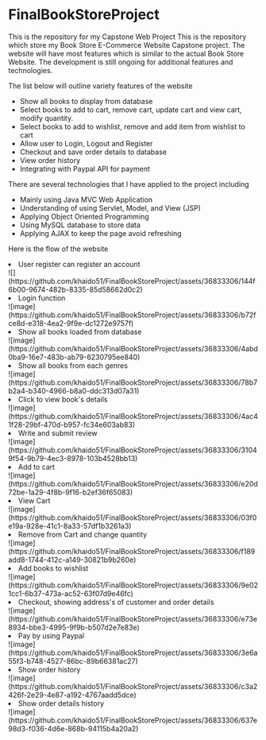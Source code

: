 # FinalBookStoreProject
 This is the repository for my Capstone Web Project
This is the repository which store my Book Store E-Commerce Website Capstone project. The website will have most features which is similar to the actual Book Store Website. The development is still ongoing for additional features and technologies.

The list below will outline variety features of the website
<ul>
<li>Show all books to display from database</li>
<li>Select books to add to cart, remove cart, update cart and view cart, modify quantity. </li>
<li>Select books to add to wishlist, remove and add item from wishlist to cart</li>
<li>Allow user to Login, Logout and Register</li>
<li>Checkout and save order details to database</li>
<li>View order history</li>
<li>Integrating with Paypal API for payment </li>
</ul>

There are several technologies that I have applied to the project including
<ul>
<li>Mainly using Java MVC Web Application</li>
<li>Understanding of using Servlet, Model, and View (JSP)</li>
<li>Applying Object Oriented Programming</li>
<li>Using MySQL database to store data</li>
<li>Applying AJAX to keep the page avoid refreshing</li>
</ul>

Here is the flow of the website
<li>User register can register an account</li>
![](https://github.com/khaido51/FinalBookStoreProject/assets/36833306/144f6b00-9674-482b-8335-85d58662d0c2)

<li>Login function</li>
![image](https://github.com/khaido51/FinalBookStoreProject/assets/36833306/b72fce8d-e318-4ea2-9f9e-dc1272e9757f)

<li>Show all books loaded from database</li>
![image](https://github.com/khaido51/FinalBookStoreProject/assets/36833306/4abd0ba9-16e7-483b-ab79-6230795ee840)

<li>Show all books from each genres</li>
![image](https://github.com/khaido51/FinalBookStoreProject/assets/36833306/78b7b2a4-b340-4966-b8a0-ddc313d07a31)

<li>Click to view book's details</li>
![image](https://github.com/khaido51/FinalBookStoreProject/assets/36833306/4ac41f28-29bf-470d-b957-fc34e603ab83)

<li>Write and submit review</li>
![image](https://github.com/khaido51/FinalBookStoreProject/assets/36833306/31049f54-9b79-4ec3-8978-103b4528bb13)

<li>Add to cart</li>
![image](https://github.com/khaido51/FinalBookStoreProject/assets/36833306/e20d72be-1a29-4f8b-9f16-b2ef36f65083)

<li>View Cart</li>
![image](https://github.com/khaido51/FinalBookStoreProject/assets/36833306/03f0e19a-928e-41c1-8a33-57df1b3261a3)


<li>Remove from Cart and change quantity</li>
![image](https://github.com/khaido51/FinalBookStoreProject/assets/36833306/f189add8-1744-412c-a149-30821b9b260e)

<li>Add books to wishlist</li>
![image](https://github.com/khaido51/FinalBookStoreProject/assets/36833306/9e021cc1-6b37-473a-ac52-63f07d9e46fc)

<li>Checkout, showing address's of customer and order details</li>
![image](https://github.com/khaido51/FinalBookStoreProject/assets/36833306/e73e8934-bbe3-4995-9f9b-b507d2e7e83e)

<li>Pay by using Paypal</li>
![image](https://github.com/khaido51/FinalBookStoreProject/assets/36833306/3e6a55f3-b748-4527-86bc-89b66381ac27)

<li>Show order history</li>
![image](https://github.com/khaido51/FinalBookStoreProject/assets/36833306/c3a2426f-2e29-4e87-a192-4767aadd5dce)

<li>Show order details history</li>
![image](https://github.com/khaido51/FinalBookStoreProject/assets/36833306/637e98d3-f036-4d6e-868b-94115b4a20a2)

